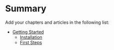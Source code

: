 # Summary

Add your chapters and articles in the following list:

* [Getting Started](chapter1/README.md)
    * [Installation](chapter1/install.md)
    * [First Steps](chapter1/first-steps.md)

